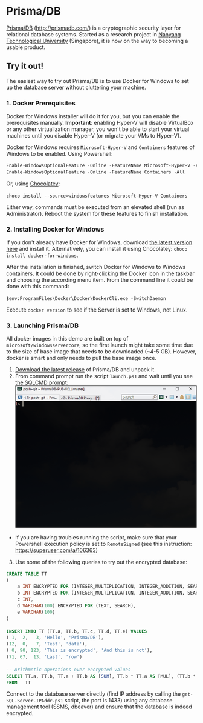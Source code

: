 # Prisma/DB
[Prisma/DB](http://prismadb.com/) (http://prismadb.com/) is a cryptographic security layer for relational database systems. Started as a research project in [Nanyang Technological University](http://www.ntu.edu.sg/Pages/home.aspx) (Singapore), it is now on the way to becoming a usable product.

## Try it out!
The easiest way to try out Prisma/DB is to use Docker for Windows to set up the database server without cluttering your machine.

### 1. Docker Prerequisites
Docker for Windows installer will do it for you, but you can enable the prerequisites manually. **Important**: enabling Hyper-V will disable VirtualBox or any other virtualization manager, you won't be able to start your virtual machines until you disable Hyper-V (or migrate your VMs to Hyper-V).

Docker for Windows requires `Microsoft-Hyper-V` and `Containers` features of Windows to be enabled. Using Powershell:

```Powershell
Enable-WindowsOptionalFeature -Online -FeatureName Microsoft-Hyper-V -All
Enable-WindowsOptionalFeature -Online -FeatureName Containers -All
```

Or, using [Chocolatey](https://chocolatey.org/):

`choco install --source=windowsfeatures Microsoft-Hyper-V Containers`

Either way, commands must be executed from an elevated shell (run as Administrator). Reboot the system for these features to finish installation.

### 2. Installing Docker for Windows
If you don't already have Docker for Windows, download [the latest version here](https://download.docker.com/win/stable/InstallDocker.msi) and install it. Alternatively, you can install it using Chocolatey: `choco install docker-for-windows`.

After the installation is finished, switch Docker for Windows to Windows containers. It could be done by right-clicking the Docker icon in the taskbar and choosing the according menu item. From the command line it could be done with this command:

`$env:ProgramFiles\Docker\Docker\DockerCli.exe -SwitchDaemon`

Execute `docker version` to see if the Server is set to Windows, not Linux.

### 3. Launching Prisma/DB

All docker images in this demo are built on top of `microsoft/windowsservercore`, so the first launch might take some time due to the size of base image that needs to be downloaded (~4-5 GB). However, docker is smart and only needs to pull the base image once.

1. [Download the latest release](https://github.com/PrismaDB/PrismaDB/releases) of Prisma/DB and unpack it.
2. From command prompt run the script `launch.ps1` and wait until you see the SQLCMD prompt:
![](https://raw.githubusercontent.com/PrismaDB/PrismaDB/master/img/sqlcmd.gif)
 * If you are having troubles running the script, make sure that your Powershell execution policy is set to `RemoteSigned` (see this instruction: https://superuser.com/a/106363)
3. Use some of the following queries to try out the encrypted database:

```SQL
CREATE TABLE TT
(
	a INT ENCRYPTED FOR (INTEGER_MULTIPLICATION, INTEGER_ADDITION, SEARCH),
	b INT ENCRYPTED FOR (INTEGER_MULTIPLICATION, INTEGER_ADDITION, SEARCH),
	c INT,
	d VARCHAR(100) ENCRYPTED FOR (TEXT, SEARCH),
	e VARCHAR(100)
)

INSERT INTO TT (TT.a, TT.b, TT.c, TT.d, TT.e) VALUES
( 1,  2,   3, 'Hello', 'Prisma/DB'),
(12,  0,   7, 'Test', 'data'),
( 0, 90, 123, 'This is encrypted', 'And this is not'),
(71, 67,  13, 'Last', 'row')

-- Arithmetic operations over encrypted values
SELECT TT.a, TT.b, TT.a + TT.b AS [SUM], TT.b * TT.a AS [MUL], (TT.b * TT.a) + TT.b AS [EXPR]
FROM   TT
```

Connect to the database server directly (find IP address by calling the `get-SQL-Server-IPAddr.ps1` script, the port is 1433) using any database management tool (SSMS, dbeaver) and ensure that the database is indeed encrypted.

